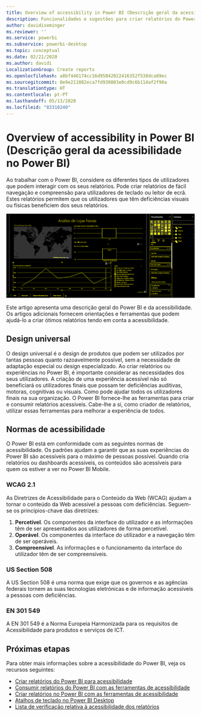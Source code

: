 ```yaml
---
title: Overview of accessibility in Power BI (Descrição geral da acessibilidade no Power BI)
description: Funcionalidades e sugestões para criar relatórios do Power BI Desktop acessíveis, incluindo Diretrizes de Acessibilidade para o Conteúdo da Web (WCAG)
author: davidiseminger
ms.reviewer: ''
ms.service: powerbi
ms.subservice: powerbi-desktop
ms.topic: conceptual
ms.date: 02/21/2020
ms.author: davidi
LocalizationGroup: Create reports
ms.openlocfilehash: a8bf446174cc16d95842022416352f538dca69ec
ms.sourcegitcommit: 0e9e211082eca7fd939803e0cd9c6b114af2f90a
ms.translationtype: HT
ms.contentlocale: pt-PT
ms.lasthandoff: 05/13/2020
ms.locfileid: "83310240"
---
```

# <a name="overview-of-accessibility-in-power-bi"></a>Overview of accessibility in Power BI (Descrição geral da acessibilidade no Power BI)

Ao trabalhar com o Power BI, considere os diferentes tipos de utilizadores que podem interagir com os seus relatórios. Pode criar relatórios de fácil navegação e compreensão para utilizadores de teclado ou leitor de ecrã. Estes relatórios permitem que os utilizadores que têm deficiências visuais ou físicas beneficiem dos seus relatórios.

![Definições de alto contraste do Windows](media/desktop-accessibility/accessibility-05b.png)

Este artigo apresenta uma descrição geral do Power BI e da acessibilidade. Os artigos adicionais fornecem orientações e ferramentas que podem ajudá-lo a criar ótimos relatórios tendo em conta a acessibilidade.

## <a name="universal-design"></a>Design universal

O design universal é o design de produtos que podem ser utilizados por tantas pessoas quanto razoavelmente possível, sem a necessidade de adaptação especial ou design especializado. Ao criar relatórios ou experiências no Power BI, é importante considerar as necessidades dos seus utilizadores. A criação de uma experiência acessível não só beneficiará os utilizadores finais que possam ter deficiências auditivas, motoras, cognitivas ou visuais. Como pode ajudar todos os utilizadores finais na sua organização. O Power BI fornece-lhe as ferramentas para criar e consumir relatórios acessíveis. Cabe-lhe a si, como criador de relatórios, utilizar essas ferramentas para melhorar a experiência de todos.

## <a name="accessibility-standards"></a>Normas de acessibilidade

O Power BI está em conformidade com as seguintes normas de acessibilidade. Os padrões ajudam a garantir que as suas experiências do Power BI são acessíveis para o máximo de pessoas possível. Quando cria relatórios ou dashboards acessíveis, os conteúdos são acessíveis para quem os estiver a ver no Power BI Mobile.

### <a name="wcag-21"></a>WCAG 2.1

As Diretrizes de Acessibilidade para o Conteúdo da Web (WCAG) ajudam a tornar o conteúdo da Web acessível a pessoas com deficiências. Seguem-se os princípios-chave das diretrizes:

1. **Percetível**. Os componentes da interface do utilizador e as informações têm de ser apresentados aos utilizadores de forma percetível.
2. **Operável**. Os componentes da interface do utilizador e a navegação têm de ser operáveis.
3. **Compreensível**. As informações e o funcionamento da interface do utilizador têm de ser compreensíveis.

### <a name="us-section-508"></a>US Section 508

A US Section 508 é uma norma que exige que os governos e as agências federais tornem as suas tecnologias eletrónicas e de informação acessíveis a pessoas com deficiências.

### <a name="en-301-549"></a>EN 301 549

A EN 301 549 é a Norma Europeia Harmonizada para os requisitos de Acessibilidade para produtos e serviços de ICT.  

## <a name="next-steps"></a>Próximas etapas

Para obter mais informações sobre a acessibilidade do Power BI, veja os recursos seguintes:

* [Criar relatórios do Power BI para acessibilidade](desktop-accessibility-creating-reports.md)
* [Consumir relatórios do Power BI com as ferramentas de acessibilidade](desktop-accessibility-consuming-tools.md)
* [Criar relatórios no Power BI com as ferramentas de acessibilidade](desktop-accessibility-creating-tools.md)
* [Atalhos de teclado no Power BI Desktop](desktop-accessibility-keyboard-shortcuts.md)
* [Lista de verificação relativa à acessibilidade dos relatórios](desktop-accessibility-creating-reports.md#report-accessibility-checklist)


